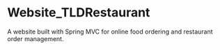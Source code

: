 # Website_TLDRestaurant
 A website built with Spring MVC for online food ordering and restaurant order management.
